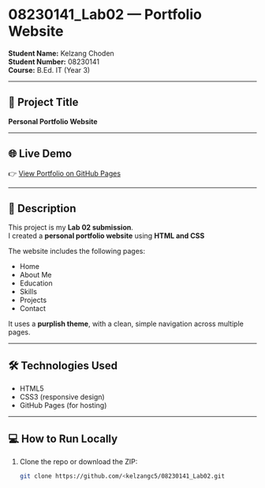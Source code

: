# 08230141_Lab02 — Portfolio Website

**Student Name:** Kelzang Choden  
**Student Number:** 08230141  
**Course:** B.Ed. IT (Year 3)  

---

## 📌 Project Title
**Personal Portfolio Website**

---

## 🌐 Live Demo
👉 [View Portfolio on GitHub Pages](https://kelzangc5.github.io/08230141_Lab02/)

---

## 📖 Description
This project is my **Lab 02 submission**.  
I created a **personal portfolio website** using **HTML and CSS**

The website includes the following pages:
- Home  
- About Me  
- Education  
- Skills  
- Projects   
- Contact  

It uses a **purplish theme**, with a clean, simple navigation across multiple pages.

---

## 🛠️ Technologies Used
- HTML5  
- CSS3 (responsive design)  
- GitHub Pages (for hosting)

---

## 💻 How to Run Locally
1. Clone the repo or download the ZIP:  
   ```bash
   git clone https://github.com/<kelzangc5/08230141_Lab02.git
